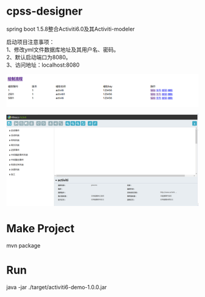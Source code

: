 # cpss-designer
spring boot 1.5.8整合Activiti6.0及其Activiti-modeler

启动项目注意事项：  
1、修改yml文件数据库地址及其用户名、密码。  
2、默认启动端口为8080。  
3、访问地址：localhost:8080

![流程实例列表.png](src/main/resources/static/img/流程实例列表.png)

![流程设计器.png](src/main/resources/static/img/流程设计器.png)


# Make Project
mvn package

# Run
java -jar ./target/activiti6-demo-1.0.0.jar

